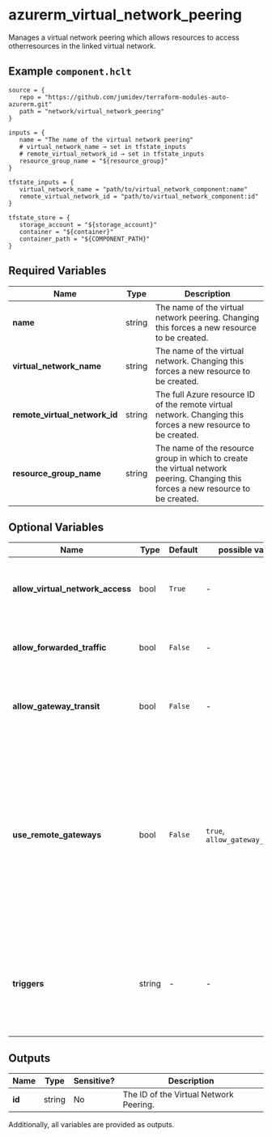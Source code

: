 # azurerm_virtual_network_peering

Manages a virtual network peering which allows resources to access otherresources in the linked virtual network.

## Example `component.hclt`

```hcl
source = {
   repo = "https://github.com/jumidev/terraform-modules-auto-azurerm.git"   
   path = "network/virtual_network_peering"   
}

inputs = {
   name = "The name of the virtual network peering"   
   # virtual_network_name → set in tfstate_inputs
   # remote_virtual_network_id → set in tfstate_inputs
   resource_group_name = "${resource_group}"   
}

tfstate_inputs = {
   virtual_network_name = "path/to/virtual_network_component:name"   
   remote_virtual_network_id = "path/to/virtual_network_component:id"   
}

tfstate_store = {
   storage_account = "${storage_account}"   
   container = "${container}"   
   container_path = "${COMPONENT_PATH}"   
}

```

## Required Variables

| Name | Type |  Description |
| ---- | --------- |  ----------- |
| **name** | string |  The name of the virtual network peering. Changing this forces a new resource to be created. | 
| **virtual_network_name** | string |  The name of the virtual network. Changing this forces a new resource to be created. | 
| **remote_virtual_network_id** | string |  The full Azure resource ID of the remote virtual network. Changing this forces a new resource to be created. | 
| **resource_group_name** | string |  The name of the resource group in which to create the virtual network peering. Changing this forces a new resource to be created. | 

## Optional Variables

| Name | Type |  Default  |  possible values |  Description |
| ---- | --------- |  ----------- | ----------- | ----------- |
| **allow_virtual_network_access** | bool |  `True`  |  -  |  Controls if the VMs in the remote virtual network can access VMs in the local virtual network. Defaults to `true`. | 
| **allow_forwarded_traffic** | bool |  `False`  |  -  |  Controls if forwarded traffic from VMs in the remote virtual network is allowed. Defaults to `false`. | 
| **allow_gateway_transit** | bool |  `False`  |  -  |  Controls gatewayLinks can be used in the remote virtual network’s link to the local virtual network. Defaults to `false`. | 
| **use_remote_gateways** | bool |  `False`  |  `true`, `allow_gateway_transit`  |  Controls if remote gateways can be used on the local virtual network. If the flag is set to `true`, and `allow_gateway_transit` on the remote peering is also `true`, virtual network will use gateways of remote virtual network for transit. Only one peering can have this flag set to `true`. This flag cannot be set if virtual network already has a gateway. Defaults to `false`. | 
| **triggers** | string |  -  |  -  |  A mapping of key values pairs that can be used to sync network routes from the remote virtual network to the local virtual network. See [the trigger example](https://registry.terraform.io/providers/hashicorp/azurerm/latest/docs/resources/virtual_network_peering#example-usage-triggers) for an example on how to set it up. | 



## Outputs

| Name | Type | Sensitive? | Description |
| ---- | ---- | --------- | --------- |
| **id** | string | No  | The ID of the Virtual Network Peering. | 

Additionally, all variables are provided as outputs.
